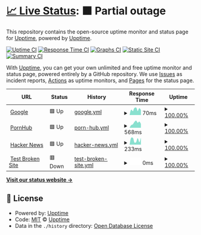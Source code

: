 # [📈 Live Status](https://upptime.github.io/upptime): <!--live status--> **🟧 Partial outage**

This repository contains the open-source uptime monitor and status page for [Upptime](https://upptime.js.org), powered by [Upptime](https://github.com/upptime/upptime).

[![Uptime CI](https://github.com/budsy-io/budsy-status/workflows/Uptime%20CI/badge.svg)](https://github.com/budsy-io/budsy-status/actions?query=workflow%3A%22Uptime+CI%22)
[![Response Time CI](https://github.com/budsy-io/budsy-status/workflows/Response%20Time%20CI/badge.svg)](https://github.com/budsy-io/budsy-status/actions?query=workflow%3A%22Response+Time+CI%22)
[![Graphs CI](https://github.com/budsy-io/budsy-status/workflows/Graphs%20CI/badge.svg)](https://github.com/budsy-io/budsy-status/actions?query=workflow%3A%22Graphs+CI%22)
[![Static Site CI](https://github.com/budsy-io/budsy-status/workflows/Static%20Site%20CI/badge.svg)](https://github.com/budsy-io/budsy-status/actions?query=workflow%3A%22Static+Site+CI%22)
[![Summary CI](https://github.com/budsy-io/budsy-status/workflows/Summary%20CI/badge.svg)](https://github.com/budsy-io/budsy-status/actions?query=workflow%3A%22Summary+CI%22)

With [Upptime](https://upptime.js.org), you can get your own unlimited and free uptime monitor and status page, powered entirely by a GitHub repository. We use [Issues](https://github.com/upptime/upptime/issues) as incident reports, [Actions](https://github.com/budsy-io/budsy-status/actions) as uptime monitors, and [Pages](https://upptime.github.io/upptime) for the status page.

<!--start: status pages-->
<!-- This summary is generated by Upptime (https://github.com/upptime/upptime) -->
<!-- Do not edit this manually, your changes will be overwritten -->
<!-- prettier-ignore -->
| URL | Status | History | Response Time | Uptime |
| --- | ------ | ------- | ------------- | ------ |
| <img alt="" src="https://favicons.githubusercontent.com/www.google.com" height="13"> [Google](https://www.google.com) | 🟩 Up | [google.yml](https://github.com/budsy-io/budsy-status/commits/HEAD/history/google.yml) | <details><summary><img alt="Response time graph" src="./graphs/google/response-time-week.png" height="20"> 70ms</summary><br><a href="https://budsy-io.github.io/budsy-status/history/google"><img alt="Response time 125" src="https://img.shields.io/endpoint?url=https%3A%2F%2Fraw.githubusercontent.com%2Fbudsy-io%2Fbudsy-status%2FHEAD%2Fapi%2Fgoogle%2Fresponse-time.json"></a><br><a href="https://budsy-io.github.io/budsy-status/history/google"><img alt="24-hour response time 82" src="https://img.shields.io/endpoint?url=https%3A%2F%2Fraw.githubusercontent.com%2Fbudsy-io%2Fbudsy-status%2FHEAD%2Fapi%2Fgoogle%2Fresponse-time-day.json"></a><br><a href="https://budsy-io.github.io/budsy-status/history/google"><img alt="7-day response time 70" src="https://img.shields.io/endpoint?url=https%3A%2F%2Fraw.githubusercontent.com%2Fbudsy-io%2Fbudsy-status%2FHEAD%2Fapi%2Fgoogle%2Fresponse-time-week.json"></a><br><a href="https://budsy-io.github.io/budsy-status/history/google"><img alt="30-day response time 71" src="https://img.shields.io/endpoint?url=https%3A%2F%2Fraw.githubusercontent.com%2Fbudsy-io%2Fbudsy-status%2FHEAD%2Fapi%2Fgoogle%2Fresponse-time-month.json"></a><br><a href="https://budsy-io.github.io/budsy-status/history/google"><img alt="1-year response time 125" src="https://img.shields.io/endpoint?url=https%3A%2F%2Fraw.githubusercontent.com%2Fbudsy-io%2Fbudsy-status%2FHEAD%2Fapi%2Fgoogle%2Fresponse-time-year.json"></a></details> | <details><summary><a href="https://budsy-io.github.io/budsy-status/history/google">100.00%</a></summary><a href="https://budsy-io.github.io/budsy-status/history/google"><img alt="All-time uptime 100.00%" src="https://img.shields.io/endpoint?url=https%3A%2F%2Fraw.githubusercontent.com%2Fbudsy-io%2Fbudsy-status%2FHEAD%2Fapi%2Fgoogle%2Fuptime.json"></a><br><a href="https://budsy-io.github.io/budsy-status/history/google"><img alt="24-hour uptime 100.00%" src="https://img.shields.io/endpoint?url=https%3A%2F%2Fraw.githubusercontent.com%2Fbudsy-io%2Fbudsy-status%2FHEAD%2Fapi%2Fgoogle%2Fuptime-day.json"></a><br><a href="https://budsy-io.github.io/budsy-status/history/google"><img alt="7-day uptime 100.00%" src="https://img.shields.io/endpoint?url=https%3A%2F%2Fraw.githubusercontent.com%2Fbudsy-io%2Fbudsy-status%2FHEAD%2Fapi%2Fgoogle%2Fuptime-week.json"></a><br><a href="https://budsy-io.github.io/budsy-status/history/google"><img alt="30-day uptime 100.00%" src="https://img.shields.io/endpoint?url=https%3A%2F%2Fraw.githubusercontent.com%2Fbudsy-io%2Fbudsy-status%2FHEAD%2Fapi%2Fgoogle%2Fuptime-month.json"></a><br><a href="https://budsy-io.github.io/budsy-status/history/google"><img alt="1-year uptime 100.00%" src="https://img.shields.io/endpoint?url=https%3A%2F%2Fraw.githubusercontent.com%2Fbudsy-io%2Fbudsy-status%2FHEAD%2Fapi%2Fgoogle%2Fuptime-year.json"></a></details>
| <img alt="" src="https://favicons.githubusercontent.com/www.pornhub.com" height="13"> [PornHub](https://www.pornhub.com) | 🟩 Up | [porn-hub.yml](https://github.com/budsy-io/budsy-status/commits/HEAD/history/porn-hub.yml) | <details><summary><img alt="Response time graph" src="./graphs/porn-hub/response-time-week.png" height="20"> 568ms</summary><br><a href="https://budsy-io.github.io/budsy-status/history/porn-hub"><img alt="Response time 1660" src="https://img.shields.io/endpoint?url=https%3A%2F%2Fraw.githubusercontent.com%2Fbudsy-io%2Fbudsy-status%2FHEAD%2Fapi%2Fporn-hub%2Fresponse-time.json"></a><br><a href="https://budsy-io.github.io/budsy-status/history/porn-hub"><img alt="24-hour response time 669" src="https://img.shields.io/endpoint?url=https%3A%2F%2Fraw.githubusercontent.com%2Fbudsy-io%2Fbudsy-status%2FHEAD%2Fapi%2Fporn-hub%2Fresponse-time-day.json"></a><br><a href="https://budsy-io.github.io/budsy-status/history/porn-hub"><img alt="7-day response time 568" src="https://img.shields.io/endpoint?url=https%3A%2F%2Fraw.githubusercontent.com%2Fbudsy-io%2Fbudsy-status%2FHEAD%2Fapi%2Fporn-hub%2Fresponse-time-week.json"></a><br><a href="https://budsy-io.github.io/budsy-status/history/porn-hub"><img alt="30-day response time 559" src="https://img.shields.io/endpoint?url=https%3A%2F%2Fraw.githubusercontent.com%2Fbudsy-io%2Fbudsy-status%2FHEAD%2Fapi%2Fporn-hub%2Fresponse-time-month.json"></a><br><a href="https://budsy-io.github.io/budsy-status/history/porn-hub"><img alt="1-year response time 1660" src="https://img.shields.io/endpoint?url=https%3A%2F%2Fraw.githubusercontent.com%2Fbudsy-io%2Fbudsy-status%2FHEAD%2Fapi%2Fporn-hub%2Fresponse-time-year.json"></a></details> | <details><summary><a href="https://budsy-io.github.io/budsy-status/history/porn-hub">100.00%</a></summary><a href="https://budsy-io.github.io/budsy-status/history/porn-hub"><img alt="All-time uptime 99.99%" src="https://img.shields.io/endpoint?url=https%3A%2F%2Fraw.githubusercontent.com%2Fbudsy-io%2Fbudsy-status%2FHEAD%2Fapi%2Fporn-hub%2Fuptime.json"></a><br><a href="https://budsy-io.github.io/budsy-status/history/porn-hub"><img alt="24-hour uptime 100.00%" src="https://img.shields.io/endpoint?url=https%3A%2F%2Fraw.githubusercontent.com%2Fbudsy-io%2Fbudsy-status%2FHEAD%2Fapi%2Fporn-hub%2Fuptime-day.json"></a><br><a href="https://budsy-io.github.io/budsy-status/history/porn-hub"><img alt="7-day uptime 100.00%" src="https://img.shields.io/endpoint?url=https%3A%2F%2Fraw.githubusercontent.com%2Fbudsy-io%2Fbudsy-status%2FHEAD%2Fapi%2Fporn-hub%2Fuptime-week.json"></a><br><a href="https://budsy-io.github.io/budsy-status/history/porn-hub"><img alt="30-day uptime 100.00%" src="https://img.shields.io/endpoint?url=https%3A%2F%2Fraw.githubusercontent.com%2Fbudsy-io%2Fbudsy-status%2FHEAD%2Fapi%2Fporn-hub%2Fuptime-month.json"></a><br><a href="https://budsy-io.github.io/budsy-status/history/porn-hub"><img alt="1-year uptime 99.99%" src="https://img.shields.io/endpoint?url=https%3A%2F%2Fraw.githubusercontent.com%2Fbudsy-io%2Fbudsy-status%2FHEAD%2Fapi%2Fporn-hub%2Fuptime-year.json"></a></details>
| <img alt="" src="https://favicons.githubusercontent.com/news.ycombinator.com" height="13"> [Hacker News](https://news.ycombinator.com) | 🟩 Up | [hacker-news.yml](https://github.com/budsy-io/budsy-status/commits/HEAD/history/hacker-news.yml) | <details><summary><img alt="Response time graph" src="./graphs/hacker-news/response-time-week.png" height="20"> 233ms</summary><br><a href="https://budsy-io.github.io/budsy-status/history/hacker-news"><img alt="Response time 256" src="https://img.shields.io/endpoint?url=https%3A%2F%2Fraw.githubusercontent.com%2Fbudsy-io%2Fbudsy-status%2FHEAD%2Fapi%2Fhacker-news%2Fresponse-time.json"></a><br><a href="https://budsy-io.github.io/budsy-status/history/hacker-news"><img alt="24-hour response time 236" src="https://img.shields.io/endpoint?url=https%3A%2F%2Fraw.githubusercontent.com%2Fbudsy-io%2Fbudsy-status%2FHEAD%2Fapi%2Fhacker-news%2Fresponse-time-day.json"></a><br><a href="https://budsy-io.github.io/budsy-status/history/hacker-news"><img alt="7-day response time 233" src="https://img.shields.io/endpoint?url=https%3A%2F%2Fraw.githubusercontent.com%2Fbudsy-io%2Fbudsy-status%2FHEAD%2Fapi%2Fhacker-news%2Fresponse-time-week.json"></a><br><a href="https://budsy-io.github.io/budsy-status/history/hacker-news"><img alt="30-day response time 245" src="https://img.shields.io/endpoint?url=https%3A%2F%2Fraw.githubusercontent.com%2Fbudsy-io%2Fbudsy-status%2FHEAD%2Fapi%2Fhacker-news%2Fresponse-time-month.json"></a><br><a href="https://budsy-io.github.io/budsy-status/history/hacker-news"><img alt="1-year response time 256" src="https://img.shields.io/endpoint?url=https%3A%2F%2Fraw.githubusercontent.com%2Fbudsy-io%2Fbudsy-status%2FHEAD%2Fapi%2Fhacker-news%2Fresponse-time-year.json"></a></details> | <details><summary><a href="https://budsy-io.github.io/budsy-status/history/hacker-news">100.00%</a></summary><a href="https://budsy-io.github.io/budsy-status/history/hacker-news"><img alt="All-time uptime 99.99%" src="https://img.shields.io/endpoint?url=https%3A%2F%2Fraw.githubusercontent.com%2Fbudsy-io%2Fbudsy-status%2FHEAD%2Fapi%2Fhacker-news%2Fuptime.json"></a><br><a href="https://budsy-io.github.io/budsy-status/history/hacker-news"><img alt="24-hour uptime 100.00%" src="https://img.shields.io/endpoint?url=https%3A%2F%2Fraw.githubusercontent.com%2Fbudsy-io%2Fbudsy-status%2FHEAD%2Fapi%2Fhacker-news%2Fuptime-day.json"></a><br><a href="https://budsy-io.github.io/budsy-status/history/hacker-news"><img alt="7-day uptime 100.00%" src="https://img.shields.io/endpoint?url=https%3A%2F%2Fraw.githubusercontent.com%2Fbudsy-io%2Fbudsy-status%2FHEAD%2Fapi%2Fhacker-news%2Fuptime-week.json"></a><br><a href="https://budsy-io.github.io/budsy-status/history/hacker-news"><img alt="30-day uptime 100.00%" src="https://img.shields.io/endpoint?url=https%3A%2F%2Fraw.githubusercontent.com%2Fbudsy-io%2Fbudsy-status%2FHEAD%2Fapi%2Fhacker-news%2Fuptime-month.json"></a><br><a href="https://budsy-io.github.io/budsy-status/history/hacker-news"><img alt="1-year uptime 99.99%" src="https://img.shields.io/endpoint?url=https%3A%2F%2Fraw.githubusercontent.com%2Fbudsy-io%2Fbudsy-status%2FHEAD%2Fapi%2Fhacker-news%2Fuptime-year.json"></a></details>
| <img alt="" src="https://favicons.githubusercontent.com/thissitedoesnotexist.koj.co" height="13"> [Test Broken Site](https://thissitedoesnotexist.koj.co) | 🟥 Down | [test-broken-site.yml](https://github.com/budsy-io/budsy-status/commits/HEAD/history/test-broken-site.yml) | <details><summary><img alt="Response time graph" src="./graphs/test-broken-site/response-time-week.png" height="20"> 0ms</summary><br><a href="https://budsy-io.github.io/budsy-status/history/test-broken-site"><img alt="Response time 0" src="https://img.shields.io/endpoint?url=https%3A%2F%2Fraw.githubusercontent.com%2Fbudsy-io%2Fbudsy-status%2FHEAD%2Fapi%2Ftest-broken-site%2Fresponse-time.json"></a><br><a href="https://budsy-io.github.io/budsy-status/history/test-broken-site"><img alt="24-hour response time 0" src="https://img.shields.io/endpoint?url=https%3A%2F%2Fraw.githubusercontent.com%2Fbudsy-io%2Fbudsy-status%2FHEAD%2Fapi%2Ftest-broken-site%2Fresponse-time-day.json"></a><br><a href="https://budsy-io.github.io/budsy-status/history/test-broken-site"><img alt="7-day response time 0" src="https://img.shields.io/endpoint?url=https%3A%2F%2Fraw.githubusercontent.com%2Fbudsy-io%2Fbudsy-status%2FHEAD%2Fapi%2Ftest-broken-site%2Fresponse-time-week.json"></a><br><a href="https://budsy-io.github.io/budsy-status/history/test-broken-site"><img alt="30-day response time 0" src="https://img.shields.io/endpoint?url=https%3A%2F%2Fraw.githubusercontent.com%2Fbudsy-io%2Fbudsy-status%2FHEAD%2Fapi%2Ftest-broken-site%2Fresponse-time-month.json"></a><br><a href="https://budsy-io.github.io/budsy-status/history/test-broken-site"><img alt="1-year response time 0" src="https://img.shields.io/endpoint?url=https%3A%2F%2Fraw.githubusercontent.com%2Fbudsy-io%2Fbudsy-status%2FHEAD%2Fapi%2Ftest-broken-site%2Fresponse-time-year.json"></a></details> | <details><summary><a href="https://budsy-io.github.io/budsy-status/history/test-broken-site">100.00%</a></summary><a href="https://budsy-io.github.io/budsy-status/history/test-broken-site"><img alt="All-time uptime 100.00%" src="https://img.shields.io/endpoint?url=https%3A%2F%2Fraw.githubusercontent.com%2Fbudsy-io%2Fbudsy-status%2FHEAD%2Fapi%2Ftest-broken-site%2Fuptime.json"></a><br><a href="https://budsy-io.github.io/budsy-status/history/test-broken-site"><img alt="24-hour uptime 100.00%" src="https://img.shields.io/endpoint?url=https%3A%2F%2Fraw.githubusercontent.com%2Fbudsy-io%2Fbudsy-status%2FHEAD%2Fapi%2Ftest-broken-site%2Fuptime-day.json"></a><br><a href="https://budsy-io.github.io/budsy-status/history/test-broken-site"><img alt="7-day uptime 100.00%" src="https://img.shields.io/endpoint?url=https%3A%2F%2Fraw.githubusercontent.com%2Fbudsy-io%2Fbudsy-status%2FHEAD%2Fapi%2Ftest-broken-site%2Fuptime-week.json"></a><br><a href="https://budsy-io.github.io/budsy-status/history/test-broken-site"><img alt="30-day uptime 100.00%" src="https://img.shields.io/endpoint?url=https%3A%2F%2Fraw.githubusercontent.com%2Fbudsy-io%2Fbudsy-status%2FHEAD%2Fapi%2Ftest-broken-site%2Fuptime-month.json"></a><br><a href="https://budsy-io.github.io/budsy-status/history/test-broken-site"><img alt="1-year uptime 100.00%" src="https://img.shields.io/endpoint?url=https%3A%2F%2Fraw.githubusercontent.com%2Fbudsy-io%2Fbudsy-status%2FHEAD%2Fapi%2Ftest-broken-site%2Fuptime-year.json"></a></details>

<!--end: status pages-->

[**Visit our status website →**](https://upptime.github.io/upptime)

## 📄 License

- Powered by: [Upptime](https://github.com/upptime/upptime)
- Code: [MIT](./LICENSE) © [Upptime](https://upptime.js.org)
- Data in the `./history` directory: [Open Database License](https://opendatacommons.org/licenses/odbl/1-0/)
